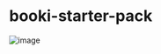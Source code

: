 # booki-starter-pack
![image](https://github.com/smy-bs/booki/assets/54403916/51f32da0-d45e-468c-b560-4efb4227528d)
